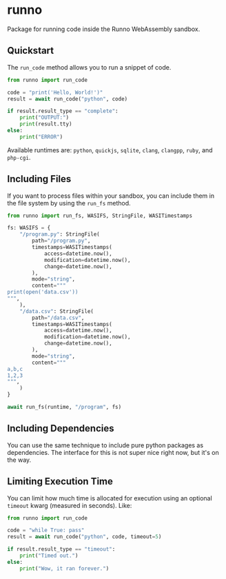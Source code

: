 # runno

Package for running code inside the Runno WebAssembly sandbox.

## Quickstart

The `run_code` method allows you to run a snippet of code.

```python
from runno import run_code

code = "print('Hello, World!')"
result = await run_code("python", code)

if result.result_type == "complete":
    print("OUTPUT:")
    print(result.tty)
else:
    print("ERROR")
```

Available runtimes are: `python`, `quickjs`, `sqlite`, `clang`, `clangpp`, `ruby`, and `php-cgi`.

## Including Files

If you want to process files within your sandbox, you can include them in the
file system by using the `run_fs` method.

```python
from runno import run_fs, WASIFS, StringFile, WASITimestamps

fs: WASIFS = {
    "/program.py": StringFile(
        path="/program.py",
        timestamps=WASITimestamps(
            access=datetime.now(),
            modification=datetime.now(),
            change=datetime.now(),
        ),
        mode="string",
        content="""
print(open('data.csv'))
""",
    ),
    "/data.csv": StringFile(
        path="/data.csv",
        timestamps=WASITimestamps(
            access=datetime.now(),
            modification=datetime.now(),
            change=datetime.now(),
        ),
        mode="string",
        content="""
a,b,c
1,2,3
""",
    )
}

await run_fs(runtime, "/program", fs)
```

## Including Dependencies

You can use the same technique to include pure python packages as dependencies.
The interface for this is not super nice right now, but it's on the way.

## Limiting Execution Time

You can limit how much time is allocated for execution using an optional
`timeout` kwarg (measured in seconds). Like:

```python
from runno import run_code

code = "while True: pass"
result = await run_code("python", code, timeout=5)

if result.result_type == "timeout":
    print("Timed out.")
else:
    print("Wow, it ran forever.")
```
